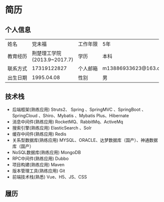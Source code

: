 # 简历

## 个人信息

<table align="center" style="word-break: keep-all;word-wrap:break-word;">
<tr>
    <td>姓名</td>
    <td>党未福</td>
    <td>工作年限</td>
    <td>5年</td></tr>
<tr>
    <td>教育经历</td>
    <td>荆楚理工学院(2013.9~2017.7)</td>
    <td>学历</td>
    <td>本科</td></tr>
<tr>
    <td>联系方式</td>
    <td>17319122827</td>
    <td>个人邮箱</td>
    <td>m13886933623@163.com</td>
</tr>
<tr>
    <td>出生日期</td>
    <td>1995.04.08</td>
    <td>性别</td>
    <td>男</td></tr>
</table>

## 技术栈
- 后端框架(熟练应用) Struts2、 Spring 、SpringMVC 、SpringBoot 、SpringCloud 、Shiro、Mybatis 、Mybatis Plus、Hibernate
- 消息中间件(熟练应用) RocketMQ、RabbitMq、ActiveMq
- 搜索引擎(熟练应用) ElasticSearch 、Solr
- 缓存中间件(熟练应用)  Redis
- 关系型数据库(熟练应用) MYSQL、ORACLE、达梦数据库（国产）、神通数据库（国产）
- NoSQL数据库(熟练应用) MongoDB
- RPC中间件(熟练应用) Dubbo
- 项目构建(熟练应用) Maven
- 版本管理工具(熟练应用) Git
- 前端技术栈(熟悉) Vue、H5、JS、CSS

## 履历



